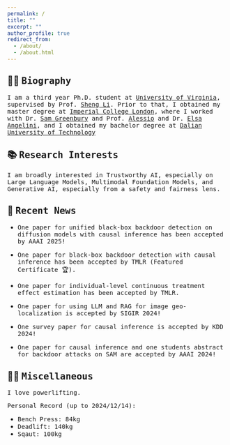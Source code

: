 ```yaml
---
permalink: /
title: ""
excerpt: ""
author_profile: true
redirect_from: 
  - /about/
  - /about.html
---
```

## 🧑‍💻 <span style="font-family: 'Monaco', 'Consolas', 'Lucida Console', monospace;">Biography</span>
<span style="font-family: 'Monaco', 'Consolas', 'Lucida Console', monospace; font-size: 14px;"> I am a third year Ph.D. student at [University of Virginia](https://www.virginia.edu/), supervised by Prof. [Sheng Li](https://sheng-li.org/). Prior to that, I obtained my master degree at [Imperial College London](https://www.imperial.ac.uk/), where I worked with Dr. [Sam Greenbury](https://www.turing.ac.uk/people/research-engineering/sam-greenbury) and Prof. [Alessio](https://www.imperial.ac.uk/people/a.lomuscio) and Dr. [Elsa Angelini](https://profiles.imperial.ac.uk/e.angelini), and I obtained my bachelor degree at [Dalian University of Technology](http://en.dlut.edu.cn/) </span>


## 📚 <span style="font-family: 'Monaco', 'Consolas', 'Lucida Console', monospace;">Research Interests</span>
<span style="font-family: 'Monaco', 'Consolas', 'Lucida Console', monospace; font-size: 14px;">I am broadly interested in Trustworthy AI, especially on Large Language Models, Multimodal Foundation Models, and Generative AI, especially from a safety and fairness lens.</span>

## 📢 <span style="font-family: 'Monaco', 'Consolas', 'Lucida Console', monospace;">Recent News</span>

- <span style="font-family: 'Monaco', 'Consolas', 'Lucida Console', monospace; font-size: 14px;">One paper for unified black-box backdoor detection on diffusion models with causal inference has been accepted by AAAI 2025!</span>

- <span style="font-family: 'Monaco', 'Consolas', 'Lucida Console', monospace; font-size: 14px;">One paper for black-box backdoor detection with causal inference has been accepted by TMLR (Featured Certificate 🏆).</span>

- <span style="font-family: 'Monaco', 'Consolas', 'Lucida Console', monospace; font-size: 14px;">One paper for individual-level continuous treatment effect estimation has been accepted by TMLR.</span>

- <span style="font-family: 'Monaco', 'Consolas', 'Lucida Console', monospace; font-size: 14px;">One paper for using LLM and RAG for image geo-localization is accepted by SIGIR 2024!</span>

- <span style="font-family: 'Monaco', 'Consolas', 'Lucida Console', monospace; font-size: 14px;">One survey paper for causal inference is accepted by KDD 2024!</span>

- <span style="font-family: 'Monaco', 'Consolas', 'Lucida Console', monospace; font-size: 14px;">One paper for causal inference and one students abstract for backdoor attacks on SAM are accepted by AAAI 2024!</span>



## 🏋️‍♂️ <span style="font-family: 'Monaco', 'Consolas', 'Lucida Console', monospace;">Miscellaneous</span>

<span style="font-family: 'Monaco', 'Consolas', 'Lucida Console', monospace; font-size: 14px;">I love powerlifting.</span>

<span style="font-family: 'Monaco', 'Consolas', 'Lucida Console', monospace; font-size: 14px;">Personal Record (up to 2024/12/14):</span>
- <span style="font-family: 'Monaco', 'Consolas', 'Lucida Console', monospace; font-size: 14px;">Bench Press: 84kg</span>
- <span style="font-family: 'Monaco', 'Consolas', 'Lucida Console', monospace; font-size: 14px;">Deadlift: 140kg</span>
- <span style="font-family: 'Monaco', 'Consolas', 'Lucida Console', monospace; font-size: 14px;">Sqaut: 100kg</span>


<center>
<div style="width: 300px; height: 200px; overflow: hidden;">
  <script type="text/javascript" id="clustrmaps" src="//clustrmaps.com/map_v2.js?d=sNab61BCqqN7iSZD6CWpN4qtAnpG4NGD1sq4VmUEeDY&cl=ffffff&w=a"></script>
</div>
</center>
